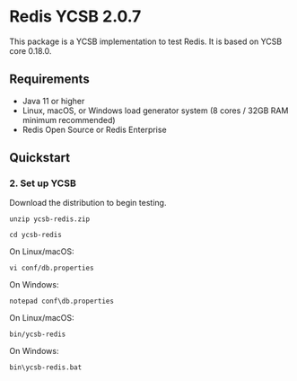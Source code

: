# Redis YCSB 2.0.7
This package is a YCSB implementation to test Redis. It is based on YCSB core 0.18.0.

## Requirements
- Java 11 or higher
- Linux, macOS, or Windows load generator system (8 cores / 32GB RAM minimum recommended)
- Redis Open Source or Redis Enterprise

## Quickstart

### 2. Set up YCSB
Download the distribution to begin testing.
```
unzip ycsb-redis.zip
```
```
cd ycsb-redis
```
On Linux/macOS:
```
vi conf/db.properties
```
On Windows:
```
notepad conf\db.properties
```
On Linux/macOS:
```
bin/ycsb-redis
```
On Windows:
```
bin\ycsb-redis.bat
```
